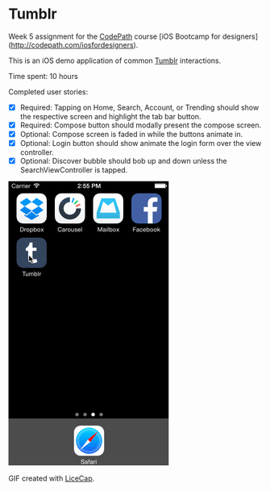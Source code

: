 # Tumblr

Week 5 assignment for the [CodePath](http://www.codepath.com) course [iOS Bootcamp for designers] (http://codepath.com/iosfordesigners).
  
This is an iOS demo application of common [Tumblr](https://www.tumblr.com/apps) interactions. 

Time spent: 10 hours

Completed user stories:

* [x] Required: Tapping on Home, Search, Account, or Trending should show the respective screen and highlight the tab bar button.
* [x] Required: Compose button should modally present the compose screen.
* [x] Optional: Compose screen is faded in while the buttons animate in.
* [x] Optional: Login button should show animate the login form over the view controller.
* [x] Optional: Discover bubble should bob up and down unless the SearchViewController is tapped.

![dropbox_user_stories](https://github.com/scotttong/Tumblr/blob/master/tumblr_user_stories.gif?raw=true)

GIF created with [LiceCap](http://www.cockos.com/licecap/).
